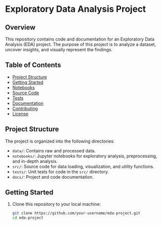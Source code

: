 # Exploratory Data Analysis Project

## Overview
This repository contains code and documentation for an Exploratory Data Analysis (EDA) project. The purpose of this project is to analyze a dataset, uncover insights, and visually represent the findings.

## Table of Contents
- [Project Structure](#project-structure)
- [Getting Started](#getting-started)
- [Notebooks](#notebooks)
- [Source Code](#source-code)
- [Tests](#tests)
- [Documentation](#documentation)
- [Contributing](#contributing)
- [License](#license)

## Project Structure
The project is organized into the following directories:

- `data/`: Contains raw and processed data.
- `notebooks/`: Jupyter notebooks for exploratory analysis, preprocessing, and in-depth analysis.
- `src/`: Source code for data loading, visualization, and utility functions.
- `tests/`: Unit tests for code in the `src/` directory.
- `docs/`: Project and code documentation.

## Getting Started
1. Clone this repository to your local machine:
   ```bash
   git clone https://github.com/your-username/eda-project.git
   cd eda-project
